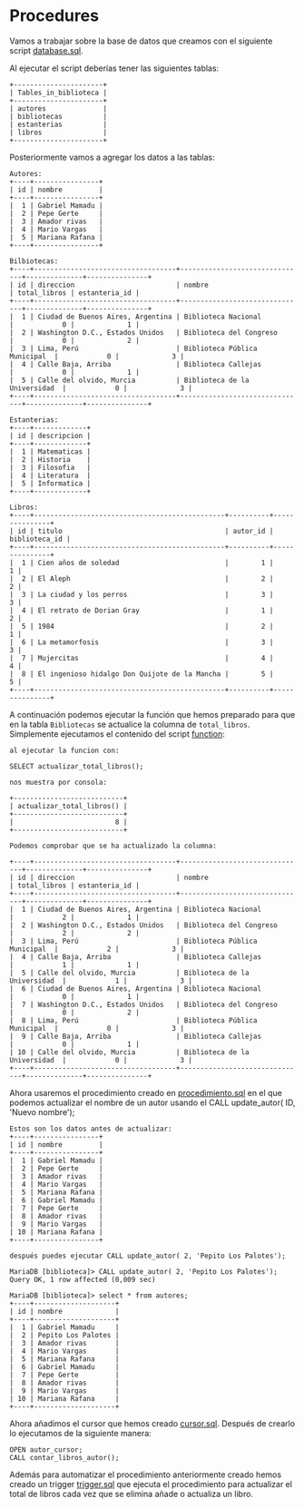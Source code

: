 # Procedures


Vamos a trabajar sobre la base de datos que creamos con el siguiente script [database.sql](/database.sql).

Al ejecutar el script deberías tener las siguientes tablas:
```
+----------------------+
| Tables_in_biblioteca |
+----------------------+
| autores              |
| bibliotecas          |
| estanterias          |
| libros               |
+----------------------+

```

Posteriormente vamos a agregar los datos a las tablas:

```
Autores:
+----+----------------+
| id | nombre         |
+----+----------------+
|  1 | Gabriel Mamadu |
|  2 | Pepe Gerte     |
|  3 | Amador rivas   |
|  4 | Mario Vargas   |
|  5 | Mariana Rafana |
+----+----------------+

Bilbiotecas:
+----+-----------------------------------+-------------------------------+--------------+---------------+
| id | direccion                         | nombre                        | total_libros | estanteria_id |
+----+-----------------------------------+-------------------------------+--------------+---------------+
|  1 | Ciudad de Buenos Aires, Argentina | Biblioteca Nacional           |            0 |             1 |
|  2 | Washington D.C., Estados Unidos   | Biblioteca del Congreso       |            0 |             2 |
|  3 | Lima, Perú                        | Biblioteca Pública Municipal  |            0 |             3 |
|  4 | Calle Baja, Arriba                | Biblioteca Callejas           |            0 |             1 |
|  5 | Calle del olvido, Murcia          | Biblioteca de la Universidad  |            0 |             3 |
+----+-----------------------------------+-------------------------------+--------------+---------------+

Estanterias:
+----+-------------+
| id | descripcion |
+----+-------------+
|  1 | Matematicas |
|  2 | Historia    |
|  3 | Filosofia   |
|  4 | Literatura  |
|  5 | Informatica |
+----+-------------+

Libros:
+----+-----------------------------------------------+----------+---------------+
| id | titulo                                        | autor_id | biblioteca_id |
+----+-----------------------------------------------+----------+---------------+
|  1 | Cien años de soledad                          |        1 |             1 |
|  2 | El Aleph                                      |        2 |             2 |
|  3 | La ciudad y los perros                        |        3 |             3 |
|  4 | El retrato de Dorian Gray                     |        1 |             2 |
|  5 | 1984                                          |        2 |             1 |
|  6 | La metamorfosis                               |        3 |             3 |
|  7 | Mujercitas                                    |        4 |             4 |
|  8 | El ingenioso hidalgo Don Quijote de la Mancha |        5 |             5 |
+----+-----------------------------------------------+----------+---------------+

```
A continuación podemos ejecutar la función que hemos preparado para que en la tabla `Bibliotecas` se actualice la columna de `total_libros`. Simplemente ejecutamos el contenido del script [function](/function.sql):

```
al ejecutar la funcion con:

SELECT actualizar_total_libros();

nos muestra por consola:

+---------------------------+
| actualizar_total_libros() |
+---------------------------+
|                         8 |
+---------------------------+

Podemos comprobar que se ha actualizado la columna:

+----+-----------------------------------+-------------------------------+--------------+---------------+
| id | direccion                         | nombre                        | total_libros | estanteria_id |
+----+-----------------------------------+-------------------------------+--------------+---------------+
|  1 | Ciudad de Buenos Aires, Argentina | Biblioteca Nacional           |            2 |             1 |
|  2 | Washington D.C., Estados Unidos   | Biblioteca del Congreso       |            2 |             2 |
|  3 | Lima, Perú                        | Biblioteca Pública Municipal  |            2 |             3 |
|  4 | Calle Baja, Arriba                | Biblioteca Callejas           |            1 |             1 |
|  5 | Calle del olvido, Murcia          | Biblioteca de la Universidad  |            1 |             3 |
|  6 | Ciudad de Buenos Aires, Argentina | Biblioteca Nacional           |            0 |             1 |
|  7 | Washington D.C., Estados Unidos   | Biblioteca del Congreso       |            0 |             2 |
|  8 | Lima, Perú                        | Biblioteca Pública Municipal  |            0 |             3 |
|  9 | Calle Baja, Arriba                | Biblioteca Callejas           |            0 |             1 |
| 10 | Calle del olvido, Murcia          | Biblioteca de la Universidad  |            0 |             3 |
+----+-----------------------------------+-------------------------------+--------------+---------------+

```
Ahora usaremos el procedimiento creado en [procedimiento.sql](/procedimiento.sql) en el que podemos actualizar el nombre de un autor usando el CALL update_autor( ID, 'Nuevo nombre');
```
Estos son los datos antes de actualizar:
+----+----------------+
| id | nombre         |
+----+----------------+
|  1 | Gabriel Mamadu |
|  2 | Pepe Gerte     |
|  3 | Amador rivas   |
|  4 | Mario Vargas   |
|  5 | Mariana Rafana |
|  6 | Gabriel Mamadu |
|  7 | Pepe Gerte     |
|  8 | Amador rivas   |
|  9 | Mario Vargas   |
| 10 | Mariana Rafana |
+----+----------------+

después puedes ejecutar CALL update_autor( 2, 'Pepito Los Palotes');

MariaDB [biblioteca]> CALL update_autor( 2, 'Pepito Los Palotes');
Query OK, 1 row affected (0,009 sec)

MariaDB [biblioteca]> select * from autores;
+----+--------------------+
| id | nombre             |
+----+--------------------+
|  1 | Gabriel Mamadu     |
|  2 | Pepito Los Palotes |
|  3 | Amador rivas       |
|  4 | Mario Vargas       |
|  5 | Mariana Rafana     |
|  6 | Gabriel Mamadu     |
|  7 | Pepe Gerte         |
|  8 | Amador rivas       |
|  9 | Mario Vargas       |
| 10 | Mariana Rafana     |
+----+--------------------+

```

Ahora añadimos el cursor que hemos creado [cursor.sql](/cursor.sql).
Después de crearlo lo ejecutamos de la siguiente manera:


```
OPEN autor_cursor;
CALL contar_libros_autor();

```

Además para automatizar el procedimiento anteriormente creado hemos creado un trigger [trigger.sql](/trigger.sql) que ejecuta el procedimiento para actualizar el total de libros cada vez que se elimina añade o actualiza un libro.

